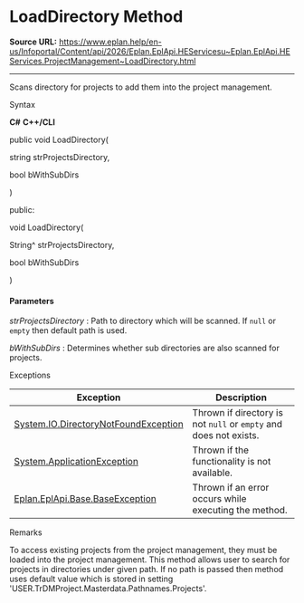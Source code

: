 # LoadDirectory Method

**Source URL:** https://www.eplan.help/en-us/Infoportal/Content/api/2026/Eplan.EplApi.HEServicesu~Eplan.EplApi.HEServices.ProjectManagement~LoadDirectory.html

---

Scans directory for projects to add them into the project management.

Syntax

**C#**
**C++/CLI**


public void LoadDirectory( 

   string strProjectsDirectory,

   bool bWithSubDirs

)

public:

void LoadDirectory( 

   String^ strProjectsDirectory,

   bool bWithSubDirs

)


#### Parameters

*strProjectsDirectory*
:   Path to directory which will be scanned. If `null` or `empty` then default path is used.

*bWithSubDirs*
:   Determines whether sub directories are also scanned for projects.

Exceptions

| Exception | Description |
| --- | --- |
| [System.IO.DirectoryNotFoundException](#) | Thrown if directory is not `null` or `empty` and does not exists. |
| [System.ApplicationException](#) | Thrown if the functionality is not available. |
| [Eplan.EplApi.Base.BaseException](Eplan.EplApi.Baseu~Eplan.EplApi.Base.BaseException.html) | Thrown if an error occurs while executing the method. |

Remarks

To access existing projects from the project management, they must be loaded into the project management. This method allows user to search for projects in directories under given path. If no path is passed then method uses default value which is stored in setting 'USER.TrDMProject.Masterdata.Pathnames.Projects'.
